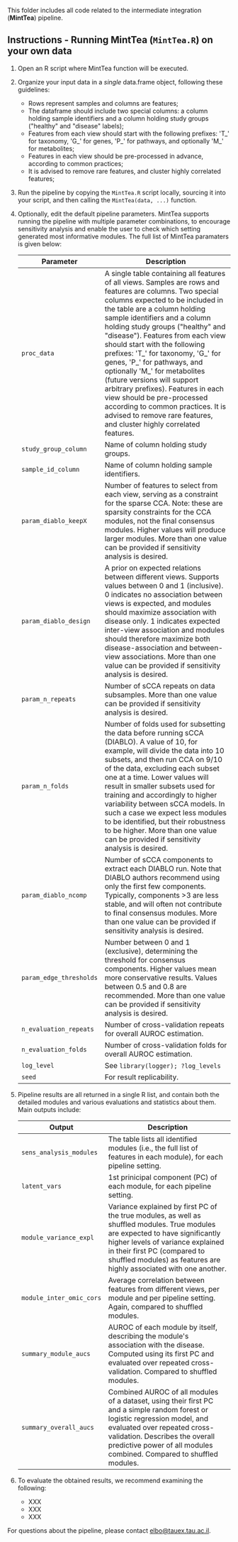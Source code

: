 This folder includes all code related to the intermediate integration (__MintTea__) pipeline.

## Instructions - Running MintTea (`MintTea.R`) on your own data

1. Open an R script where MintTea function will be executed.

2. Organize your input data in a *single* data.frame object, following these guidelines:
   * Rows represent samples and columns are features;  
   * The dataframe should include two special columns: a column holding sample identifiers and a column holding study groups ("healthy" and "disease" labels);  
   * Features from each view should start with the following prefixes: 'T_' for taxonomy, 'G_' for genes, 'P_' for pathways, and optionally 'M_' for metabolites;  
   * Features in each view should be pre-processed in advance, according to common practices;  
   * It is advised to remove rare features, and cluster highly correlated features;  

3. Run the pipeline by copying the `MintTea.R` script locally, sourcing it into your script, and then calling the `MintTea(data, ...)` function. 
 
4. Optionally, edit the default pipeline parameters. MintTea supports running the pipeline with multiple parameter combinations, to encourage sensitivity analysis and enable the user to check which setting generated most informative modules. The full list of MintTea paramaters is given below:

     | Parameter            | Description                                                                                                    |
     | -------------------- | -------------------------------------------------------------------------------------------------------------- |
     | `proc_data`          | A single table containing all features of all views. Samples are rows and features are columns. Two special columns expected to be included in the table are a column holding sample identifiers and a column holding study groups ("healthy" and "disease"). Features from each view should start with the following prefixes: 'T_' for taxonomy, 'G_' for genes, 'P_' for pathways, and optionally 'M_' for metabolites (future versions will support arbitrary prefixes). Features in each view should be pre-processed according to common practices. It is advised to remove rare features, and cluster highly correlated features. |
     | `study_group_column` | Name of column holding study groups. |
     | `sample_id_column`   | Name of column holding sample identifiers. |
     | `param_diablo_keepX` | Number of features to select from each view, serving as a constraint for the sparse CCA. Note: these are sparsity constraints for the CCA modules, not the final consensus modules. Higher values will produce larger modules. More than one value can be provided if sensitivity analysis is desired. |
     | `param_diablo_design` | A prior on expected relations between different views. Supports values between 0 and 1 (inclusive). 0 indicates no association between views is expected, and modules should maximize association with disease only. 1 indicates expected inter-view association and modules should therefore maximize both disease-association and between-view associations. More than one value can be provided if sensitivity analysis is desired. |
     | `param_n_repeats`     | Number of sCCA repeats on data subsamples. More than one value can be provided if sensitivity analysis is desired. |
     | `param_n_folds`       | Number of folds used for subsetting the data before running sCCA (DIABLO). A value of 10, for example, will divide the data into 10 subsets, and then run CCA on 9/10 of the data, excluding each subset one at a time. Lower values will result in smaller subsets used for training and accordingly to higher variability between sCCA models. In such a case we expect less modules to be identified, but their robustness to be higher. More than one value can be provided if sensitivity analysis is desired. |
     | `param_diablo_ncomp`  | Number of sCCA components to extract each DIABLO run. Note that DIABLO authors recommend using only the first few components. Typically, components >3 are less stable, and will often not contribute to final consensus modules. More than one value can be provided if sensitivity analysis is desired. |
     | `param_edge_thresholds` | Number between 0 and 1 (exclusive), determining the threshold for consensus components. Higher values mean more conservative results. Values between 0.5 and 0.8 are recommended. More than one value can be provided if sensitivity analysis is desired.  |
     | `n_evaluation_repeats` | Number of cross-validation repeats for overall AUROC estimation. |
     | `n_evaluation_folds`  | Number of cross-validation folds for overall AUROC estimation. |
     | `log_level`           | See `library(logger); ?log_levels` |
     | `seed`                | For result replicability. |


6. Pipeline results are all returned in a single R list, and contain both the detailed modules and various evaluations and statistics about them. Main outputs include:

     | Output                    | Description                                                                                                         |
     | ------------------------- | ------------------------------------------------------------------------------------------------------------------- |
     | `sens_analysis_modules`   | The table lists all identified modules (i.e., the full list of features in each module), for each pipeline setting. |
     | `latent_vars`             | 1st prinicipal component (PC) of each module, for each pipeline setting.                                            |
     | `module_variance_expl`    | Variance explained by first PC of the true modules, as well as shuffled modules. True modules are expected to have significantly higher levels of variance explained in their first PC (compared to shuffled modules) as features are highly associated with one another. |
     | `module_inter_omic_cors`  | Average correlation between features from different views, per module and per pipeline setting. Again, compared to shuffled modules. |
     | `summary_module_aucs`     | AUROC of each module by itself, describing the module's association with the disease. Computed using its first PC and evaluated over repeated cross-validation. Compared to shuffled modules. |
     | `summary_overall_aucs`    | Combined AUROC of all modules of a dataset, using their first PC and a simple random forest or logistic regression model, and evaluated over repeated cross-validation. Describes the overall predictive power of all modules combined. Compared to shuffled modules. |
  
7. To evaluate the obtained results, we recommend examining the following:

   * XXX
   * XXX
   * XXX
  
For questions about the pipeline, please contact elbo@tauex.tau.ac.il.
